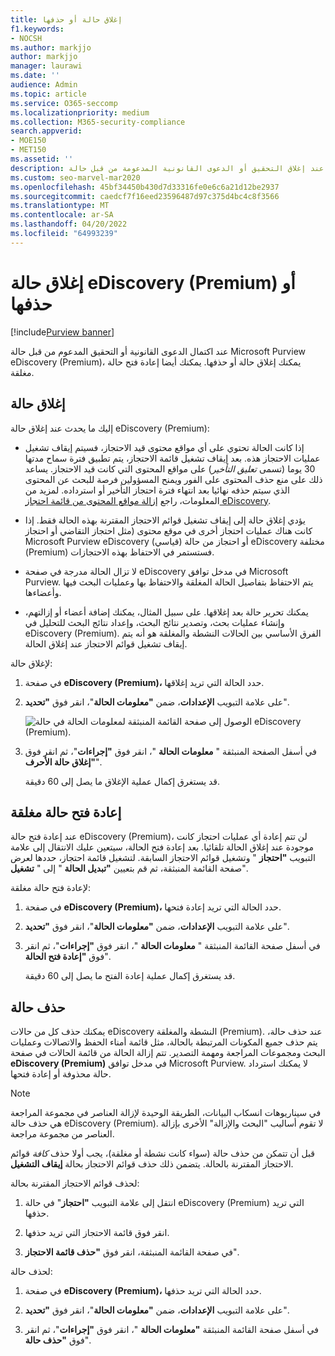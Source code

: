 ```yaml
---
title: إغلاق حالة أو حذفها
f1.keywords:
- NOCSH
ms.author: markjjo
author: markjjo
manager: laurawi
ms.date: ''
audience: Admin
ms.topic: article
ms.service: O365-seccomp
ms.localizationpriority: medium
ms.collection: M365-security-compliance
search.appverid:
- MOE150
- MET150
ms.assetid: ''
description: تعرف على ما يحدث عند إغلاق التحقيق أو الدعوى القانونية المدعومة من قبل حالة Microsoft Purview eDiscovery (Premium) أو حذفها.
ms.custom: seo-marvel-mar2020
ms.openlocfilehash: 45bf34450b430d7d33316fe0e6c6a21d12be2937
ms.sourcegitcommit: caedcf7f16eed23596487d97c375d4bc4c8f3566
ms.translationtype: MT
ms.contentlocale: ar-SA
ms.lasthandoff: 04/20/2022
ms.locfileid: "64993239"
---
```

# <a name="close-or-delete-an-ediscovery-premium-case"></a>إغلاق حالة eDiscovery (Premium) أو حذفها

[!include[Purview banner](../includes/purview-rebrand-banner.md)]

عند اكتمال الدعوى القانونية أو التحقيق المدعوم من قبل حالة Microsoft Purview eDiscovery (Premium)، يمكنك إغلاق حالة أو حذفها. يمكنك أيضا إعادة فتح حالة مغلقة.

## <a name="close-a-case"></a>إغلاق حالة

إليك ما يحدث عند إغلاق حالة eDiscovery (Premium):

- إذا كانت الحالة تحتوي على أي مواقع محتوى قيد الاحتجاز، فسيتم إيقاف تشغيل عمليات الاحتجاز هذه. بعد إيقاف تشغيل قائمة الاحتجاز، يتم تطبيق فترة سماح مدتها 30 يوما (تسمى *تعليق التأخير*) على مواقع المحتوى التي كانت قيد الاحتجاز. يساعد ذلك على منع حذف المحتوى على الفور ويمنح المسؤولين فرصة للبحث عن المحتوى الذي سيتم حذفه نهائيا بعد انتهاء فترة احتجاز التأخير أو استرداده. لمزيد من المعلومات، راجع [إزالة مواقع المحتوى من قائمة احتجاز eDiscovery](create-ediscovery-holds.md#removing-content-locations-from-an-ediscovery-hold).

- يؤدي إغلاق حالة إلى إيقاف تشغيل قوائم الاحتجاز المقترنة بهذه الحالة فقط. إذا كانت هناك عمليات احتجاز أخرى في موقع محتوى (مثل احتجاز التقاضي أو احتجاز Microsoft Purview eDiscovery (قياسي) أو احتجاز من حالة eDiscovery مختلفة (Premium) فستستمر في الاحتفاظ بهذه الاحتجازات.

- لا تزال الحالة مدرجة في صفحة eDiscovery في مدخل توافق Microsoft Purview. يتم الاحتفاظ بتفاصيل الحالة المغلقة والاحتفاظ بها وعمليات البحث فيها وأعضاءها.

- يمكنك تحرير حالة بعد إغلاقها. على سبيل المثال، يمكنك إضافة أعضاء أو إزالتهم، وإنشاء عمليات بحث، وتصدير نتائج البحث، وإعداد نتائج البحث للتحليل في eDiscovery (Premium). الفرق الأساسي بين الحالات النشطة والمغلقة هو أنه يتم إيقاف تشغيل قوائم الاحتجاز عند إغلاق الحالة.

لإغلاق حالة:

1. في صفحة **eDiscovery (Premium)،** حدد الحالة التي تريد إغلاقها.

2. على علامة التبويب **الإعدادات**، ضمن **"معلومات الحالة**"، انقر فوق **"تحديد**".

   ![الوصول إلى صفحة القائمة المنبثقة لمعلومات الحالة في حالة eDiscovery (Premium).](..\media\AeDSelectCaseInformation.png) 

3. في أسفل الصفحة المنبثقة " **معلومات الحالة** "، انقر فوق **"إجراءات**"، ثم انقر فوق **"إغلاق حالة الأحرف**".

   قد يستغرق إكمال عملية الإغلاق ما يصل إلى 60 دقيقة.

## <a name="reopen-a-closed-case"></a>إعادة فتح حالة مغلقة

عند إعادة فتح حالة eDiscovery (Premium)، لن تتم إعادة أي عمليات احتجاز كانت موجودة عند إغلاق الحالة تلقائيا. بعد إعادة فتح الحالة، سيتعين عليك الانتقال إلى علامة التبويب **"احتجاز** " وتشغيل قوائم الاحتجاز السابقة. لتشغيل قائمة احتجاز، حددها لعرض صفحة القائمة المنبثقة، ثم قم بتعيين **"تبديل الحالة** " إلى " **تشغيل**".

لإعادة فتح حالة مغلقة:

1. في صفحة **eDiscovery (Premium)،** حدد الحالة التي تريد إعادة فتحها.

2. على علامة التبويب **الإعدادات**، ضمن **"معلومات الحالة**"، انقر فوق **"تحديد**".

3. في أسفل صفحة القائمة المنبثقة " **معلومات الحالة** "، انقر فوق **"إجراءات**"، ثم انقر فوق **"إعادة فتح الحالة**".

   قد يستغرق إكمال عملية إعادة الفتح ما يصل إلى 60 دقيقة.

## <a name="delete-a-case"></a>حذف حالة

يمكنك حذف كل من حالات eDiscovery النشطة والمغلقة (Premium). عند حذف حالة، يتم حذف جميع المكونات المرتبطة بالحالة، مثل قائمة أمناء الحفظ والاتصالات وعمليات البحث ومجموعات المراجعة ومهمة التصدير. تتم إزالة الحالة من قائمة الحالات في صفحة **eDiscovery (Premium)** في مدخل توافق Microsoft Purview. لا يمكنك استرداد حالة محذوفة أو إعادة فتحها.

> [!NOTE]
> في سيناريوهات انسكاب البيانات، الطريقة الوحيدة لإزالة العناصر في مجموعة المراجعة هي حذف حالة eDiscovery (Premium). لا تقوم أساليب "البحث والإزالة" الأخرى بإزالة العناصر من مجموعة مراجعة.

قبل أن تتمكن من حذف حالة (سواء كانت نشطة أو مغلقة)، يجب أولا حذف *كافة* قوائم الاحتجاز المقترنة بالحالة. يتضمن ذلك حذف قوائم الاحتجاز بحالة **إيقاف التشغيل**.

لحذف قوائم الاحتجاز المقترنة بحالة:

1. انتقل إلى علامة التبويب **"احتجاز**" في حالة eDiscovery (Premium) التي تريد حذفها.

2. انقر فوق قائمة الاحتجاز التي تريد حذفها.

3. في صفحة القائمة المنبثقة، انقر فوق **"حذف قائمة الاحتجاز**".

لحذف حالة:

1. في صفحة **eDiscovery (Premium)،** حدد الحالة التي تريد حذفها.

2. على علامة التبويب **الإعدادات**، ضمن **"معلومات الحالة**"، انقر فوق **"تحديد**".

3. في أسفل صفحة القائمة المنبثقة **"معلومات الحالة** "، انقر فوق **"إجراءات**"، ثم انقر فوق **"حذف حالة**".

